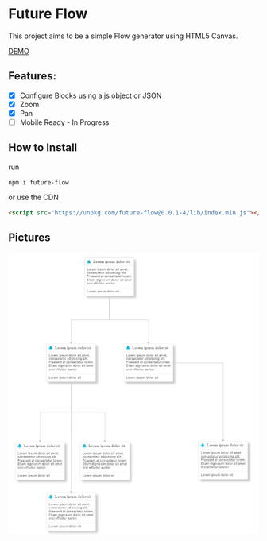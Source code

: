# Future Flow

This project aims to be a simple Flow generator using HTML5 Canvas.

[DEMO](https://naughty-dijkstra-92979d.netlify.app)

## Features:

-   [x] Configure Blocks using a js object or JSON
-   [x] Zoom
-   [x] Pan
-   [ ] Mobile Ready - In Progress

## How to Install

run

```terminal
npm i future-flow
```

or use the CDN

```html
<script src="https://unpkg.com/future-flow@0.0.1-4/lib/index.min.js"></script>
```

## Pictures

![simple-flow](/images/simple_flow.JPG)
